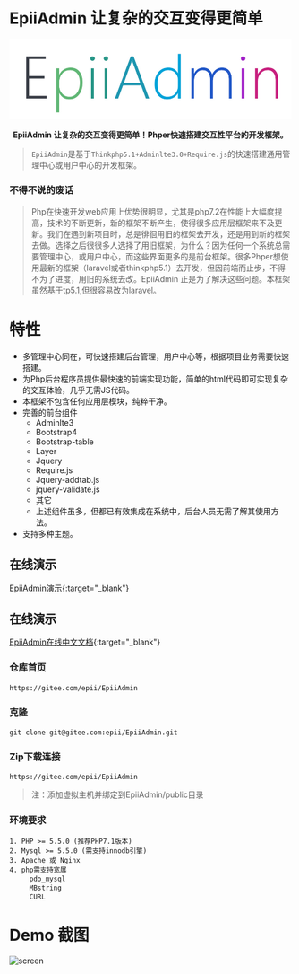 # EpiiAdmin  让复杂的交互变得更简单

<p align=center>
<img src="https://github.com/epaii/epii-admin/blob/master/epiiadmin_logo.jpg?raw=true" alt="epiiadmin" width="520">
 
</p>
<p align=center >
  <b>EpiiAdmin 让复杂的交互变得更简单！Phper快速搭建交互性平台的开发框架。</b>
</p>


> `EpiiAdmin`是基于`Thinkphp5.1+Adminlte3.0+Require.js`的快速搭建通用管理中心或用户中心的开发框架。

### 不得不说的废话
> Php在快速开发web应用上优势很明显，尤其是php7.2在性能上大幅度提高，技术的不断更新，新的框架不断产生，使得很多应用层框架来不及更新。我们在遇到新项目时，总是徘徊用旧的框架去开发，还是用到新的框架去做。选择之后很很多人选择了用旧框架，为什么？因为任何一个系统总需要管理中心，或用户中心，而这些界面更多的是前台框架。很多Phper想使用最新的框架（laravel或者thinkphp5.1）去开发，但因前端而止步，不得不为了进度，用旧的系统去改。EpiiAdmin 正是为了解决这些问题。本框架虽然基于tp5.1,但很容易改为laravel。

# 特性

- 多管理中心同在，可快速搭建后台管理，用户中心等，根据项目业务需要快速搭建。
- 为Php后台程序员提供最快速的前端实现功能，简单的html代码即可实现复杂的交互体验，几乎无需JS代码。
- 本框架不包含任何应用层模块，纯粹干净。
- 完善的前台组件
    - Adminlte3
    - Bootstrap4
    - Bootstrap-table
    - Layer
    - Jquery
    - Require.js
    - Jquery-addtab.js
    - jquery-validate.js
    - 其它
    - 上述组件虽多，但都已有效集成在系统中，后台人员无需了解其使用方法。
- 支持多种主题。

## 在线演示

[EpiiAdmin演示](http://demo.epii-admin.epii.cn/){:target="_blank"}

## 在线演示

[EpiiAdmin在线中文文档](https://www.kancloud.cn/rlr123654/epiiadmin-php/704402){:target="_blank"}

### 仓库首页
```
https://gitee.com/epii/EpiiAdmin
```
### 克隆
```
git clone git@gitee.com:epii/EpiiAdmin.git
```
### Zip下载连接
```
https://gitee.com/epii/EpiiAdmin
```




>注：添加虚拟主机并绑定到EpiiAdmin/public目录 
### 环境要求
```
1. PHP >= 5.5.0 (推荐PHP7.1版本)
2. Mysql >= 5.5.0 (需支持innodb引擎)
3. Apache 或 Nginx
4. php需支持宽展
     pdo_mysql
     MBstring
     CURL
```



# Demo 截图
![screen]


[screen]:https://epii.gitee.io/epiiadmin-js/img/screen.png

